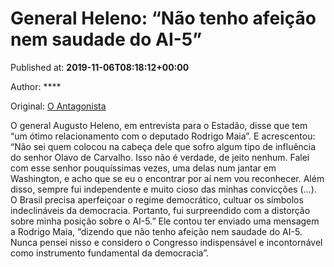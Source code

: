
# General Heleno: “Não tenho afeição nem saudade do AI-5”

Published at: **2019-11-06T08:18:12+00:00**

Author: ****

Original: [O Antagonista](https://www.oantagonista.com/brasil/general-heleno-nao-tenho-afeicao-nem-saudade-do-ai-5/)

O general Augusto Heleno, em entrevista para o Estadão, disse que tem “um ótimo relacionamento com o deputado Rodrigo Maia”.
E acrescentou:
“Não sei quem colocou na cabeça dele que sofro algum tipo de influência do senhor Olavo de Carvalho. Isso não é verdade, de jeito nenhum. Falei com esse senhor pouquíssimas vezes, uma delas num jantar em Washington, e acho que se eu o encontrar por aí nem vou reconhecer. Além disso, sempre fui independente e muito cioso das minhas convicções (…). O Brasil precisa aperfeiçoar o regime democrático, cultuar os símbolos indeclináveis da democracia. Portanto, fui surpreendido com a distorção sobre minha posição sobre o AI-5.”
Ele contou ter enviado uma mensagem a Rodrigo Maia, “dizendo que não tenho afeição nem saudade do AI-5. Nunca pensei nisso e considero o Congresso indispensável e incontornável como instrumento fundamental da democracia”.
